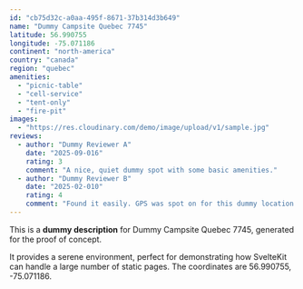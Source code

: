 ```yaml
---
id: "cb75d32c-a0aa-495f-8671-37b314d3b649"
name: "Dummy Campsite Quebec 7745"
latitude: 56.990755
longitude: -75.071186
continent: "north-america"
country: "canada"
region: "quebec"
amenities:
  - "picnic-table"
  - "cell-service"
  - "tent-only"
  - "fire-pit"
images:
  - "https://res.cloudinary.com/demo/image/upload/v1/sample.jpg"
reviews:
  - author: "Dummy Reviewer A"
    date: "2025-09-016"
    rating: 3
    comment: "A nice, quiet dummy spot with some basic amenities."
  - author: "Dummy Reviewer B"
    date: "2025-02-010"
    rating: 4
    comment: "Found it easily. GPS was spot on for this dummy location."
---
```


This is a **dummy description** for Dummy Campsite Quebec 7745, generated for the proof of concept.

It provides a serene environment, perfect for demonstrating how SvelteKit can handle a large number of static pages. The coordinates are 56.990755, -75.071186.
